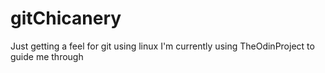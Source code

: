 # gitChicanery

Just getting a feel for git using linux
I'm currently using TheOdinProject to guide me through
